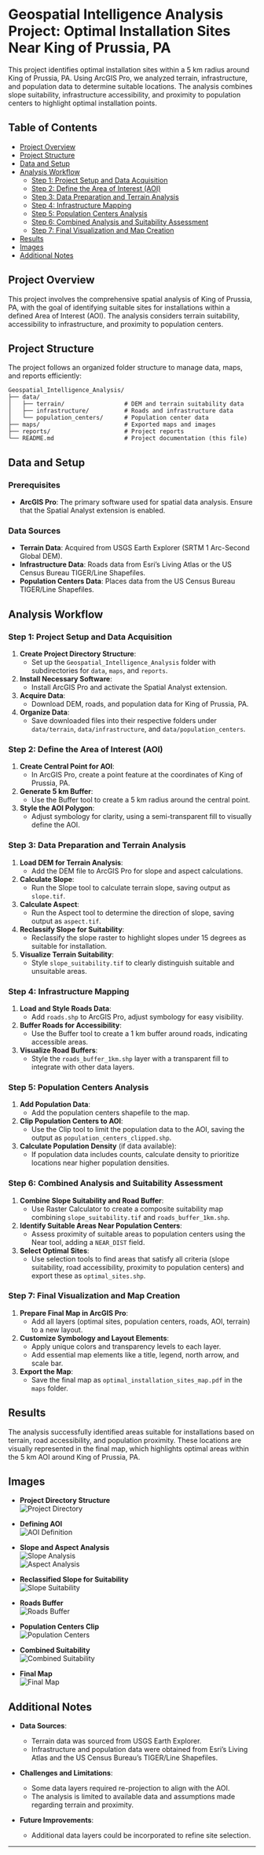 # Geospatial Intelligence Analysis Project: Optimal Installation Sites Near King of Prussia, PA

This project identifies optimal installation sites within a 5 km radius around King of Prussia, PA. Using ArcGIS Pro, we analyzed terrain, infrastructure, and population data to determine suitable locations. The analysis combines slope suitability, infrastructure accessibility, and proximity to population centers to highlight optimal installation points.

## Table of Contents

- [Project Overview](#project-overview)
- [Project Structure](#project-structure)
- [Data and Setup](#data-and-setup)
- [Analysis Workflow](#analysis-workflow)
  - [Step 1: Project Setup and Data Acquisition](#step-1-project-setup-and-data-acquisition)
  - [Step 2: Define the Area of Interest (AOI)](#step-2-define-the-area-of-interest-aoi)
  - [Step 3: Data Preparation and Terrain Analysis](#step-3-data-preparation-and-terrain-analysis)
  - [Step 4: Infrastructure Mapping](#step-4-infrastructure-mapping)
  - [Step 5: Population Centers Analysis](#step-5-population-centers-analysis)
  - [Step 6: Combined Analysis and Suitability Assessment](#step-6-combined-analysis-and-suitability-assessment)
  - [Step 7: Final Visualization and Map Creation](#step-7-final-visualization-and-map-creation)
- [Results](#results)
- [Images](#images)
- [Additional Notes](#additional-notes)

## Project Overview

This project involves the comprehensive spatial analysis of King of Prussia, PA, with the goal of identifying suitable sites for installations within a defined Area of Interest (AOI). The analysis considers terrain suitability, accessibility to infrastructure, and proximity to population centers.

## Project Structure

The project follows an organized folder structure to manage data, maps, and reports efficiently:

```plaintext
Geospatial_Intelligence_Analysis/
├── data/
│   ├── terrain/                 # DEM and terrain suitability data
│   ├── infrastructure/          # Roads and infrastructure data
│   └── population_centers/      # Population center data
├── maps/                        # Exported maps and images
├── reports/                     # Project reports
└── README.md                    # Project documentation (this file)
```

## Data and Setup

### Prerequisites

- **ArcGIS Pro**: The primary software used for spatial data analysis. Ensure that the Spatial Analyst extension is enabled.

### Data Sources

- **Terrain Data**: Acquired from USGS Earth Explorer (SRTM 1 Arc-Second Global DEM).
- **Infrastructure Data**: Roads data from Esri’s Living Atlas or the US Census Bureau TIGER/Line Shapefiles.
- **Population Centers Data**: Places data from the US Census Bureau TIGER/Line Shapefiles.

## Analysis Workflow

### Step 1: Project Setup and Data Acquisition

1. **Create Project Directory Structure**:
   - Set up the `Geospatial_Intelligence_Analysis` folder with subdirectories for `data`, `maps`, and `reports`.
2. **Install Necessary Software**:
   - Install ArcGIS Pro and activate the Spatial Analyst extension.
3. **Acquire Data**:
   - Download DEM, roads, and population data for King of Prussia, PA.
4. **Organize Data**:
   - Save downloaded files into their respective folders under `data/terrain`, `data/infrastructure`, and `data/population_centers`.

### Step 2: Define the Area of Interest (AOI)

1. **Create Central Point for AOI**:
   - In ArcGIS Pro, create a point feature at the coordinates of King of Prussia, PA.
2. **Generate 5 km Buffer**:
   - Use the Buffer tool to create a 5 km radius around the central point.
3. **Style the AOI Polygon**:
   - Adjust symbology for clarity, using a semi-transparent fill to visually define the AOI.

### Step 3: Data Preparation and Terrain Analysis

1. **Load DEM for Terrain Analysis**:
   - Add the DEM file to ArcGIS Pro for slope and aspect calculations.
2. **Calculate Slope**:
   - Run the Slope tool to calculate terrain slope, saving output as `slope.tif`.
3. **Calculate Aspect**:
   - Run the Aspect tool to determine the direction of slope, saving output as `aspect.tif`.
4. **Reclassify Slope for Suitability**:
   - Reclassify the slope raster to highlight slopes under 15 degrees as suitable for installation.
5. **Visualize Terrain Suitability**:
   - Style `slope_suitability.tif` to clearly distinguish suitable and unsuitable areas.

### Step 4: Infrastructure Mapping

1. **Load and Style Roads Data**:
   - Add `roads.shp` to ArcGIS Pro, adjust symbology for easy visibility.
2. **Buffer Roads for Accessibility**:
   - Use the Buffer tool to create a 1 km buffer around roads, indicating accessible areas.
3. **Visualize Road Buffers**:
   - Style the `roads_buffer_1km.shp` layer with a transparent fill to integrate with other data layers.

### Step 5: Population Centers Analysis

1. **Add Population Data**:
   - Add the population centers shapefile to the map.
2. **Clip Population Centers to AOI**:
   - Use the Clip tool to limit the population data to the AOI, saving the output as `population_centers_clipped.shp`.
3. **Calculate Population Density** (if data available):
   - If population data includes counts, calculate density to prioritize locations near higher population densities.

### Step 6: Combined Analysis and Suitability Assessment

1. **Combine Slope Suitability and Road Buffer**:
   - Use Raster Calculator to create a composite suitability map combining `slope_suitability.tif` and `roads_buffer_1km.shp`.
2. **Identify Suitable Areas Near Population Centers**:
   - Assess proximity of suitable areas to population centers using the Near tool, adding a `NEAR_DIST` field.
3. **Select Optimal Sites**:
   - Use selection tools to find areas that satisfy all criteria (slope suitability, road accessibility, proximity to population centers) and export these as `optimal_sites.shp`.

### Step 7: Final Visualization and Map Creation

1. **Prepare Final Map in ArcGIS Pro**:
   - Add all layers (optimal sites, population centers, roads, AOI, terrain) to a new layout.
2. **Customize Symbology and Layout Elements**:
   - Apply unique colors and transparency levels to each layer.
   - Add essential map elements like a title, legend, north arrow, and scale bar.
3. **Export the Map**:
   - Save the final map as `optimal_installation_sites_map.pdf` in the `maps` folder.

## Results

The analysis successfully identified areas suitable for installations based on terrain, road accessibility, and population proximity. These locations are visually represented in the final map, which highlights optimal areas within the 5 km AOI around King of Prussia, PA.

## Images

- **Project Directory Structure**  
  ![Project Directory](C:\Users\Mohammed\Documents\Geospatial_Intelligence_Analysis\maps\Project_Directory.png)

- **Defining AOI**  
  ![AOI Definition](C:\Users\Mohammed\Documents\Geospatial_Intelligence_Analysis\maps\AOI_5km.png)

- **Slope and Aspect Analysis**  
  ![Slope Analysis](C:\Users\Mohammed\Documents\Geospatial_Intelligence_Analysis\maps\slope.png)  
  ![Aspect Analysis](C:\Users\Mohammed\Documents\Geospatial_Intelligence_Analysis\maps\aspect.png)

- **Reclassified Slope for Suitability**  
  ![Slope Suitability](C:\Users\Mohammed\Documents\Geospatial_Intelligence_Analysis\maps\slope_suitability.png)

- **Roads Buffer**  
  ![Roads Buffer](C:\Users\Mohammed\Documents\Geospatial_Intelligence_Analysis\maps\roads_buffer.png)

- **Population Centers Clip**  
  ![Population Centers](C:\Users\Mohammed\Documents\Geospatial_Intelligence_Analysis\maps\population_centers_clipped.png)

- **Combined Suitability**  
  ![Combined Suitability](C:\Users\Mohammed\Documents\Geospatial_Intelligence_Analysis\maps\combined_suitability.png)

- **Final Map**  
  ![Final Map](C:\Users\Mohammed\Documents\Geospatial_Intelligence_Analysis\maps\final_map.png)

## Additional Notes

- **Data Sources**:

  - Terrain data was sourced from USGS Earth Explorer.
  - Infrastructure and population data were obtained from Esri’s Living Atlas and the US Census Bureau’s TIGER/Line Shapefiles.

- **Challenges and Limitations**:

  - Some data layers required re-projection to align with the AOI.
  - The analysis is limited to available data and assumptions made regarding terrain and proximity.

- **Future Improvements**:
  - Additional data layers could be incorporated to refine site selection.

---
